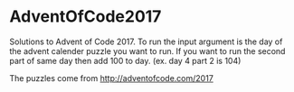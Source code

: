 # AdventOfCode2017
Solutions to Advent of Code 2017. To run the input argument is the day of the advent calender puzzle you want to run. 
If you want to run the second part of same day then add 100 to day. (ex. day 4 part 2 is 104)

The puzzles come from http://adventofcode.com/2017
